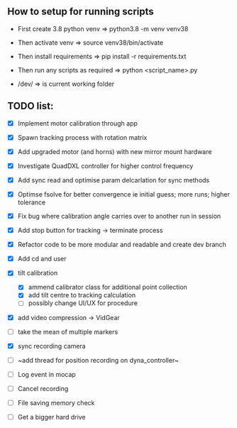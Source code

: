 ## How to setup for running scripts

- First create 3.8 python venv => python3.8 -m venv venv38 

- Then activate venv => source venv38/bin/activate

- Then install requirements => pip install -r requirements.txt

- Then run any scripts as required => python <script_name>.py

- /dev/ => is current working folder

## TODO list:

- [x] Implement motor calibration through app

- [x] Spawn tracking process with rotation matrix

- [x] Add upgraded motor (and horns) with new mirror mount hardware

- [x] Investigate QuadDXL controller for higher control frequency

- [x] Add sync read and optimise param delcarlation for sync methods

- [x] Optimse fsolve for better convergence ie initial guess; more runs; higher tolerance

- [x] Fix bug where calibration angle carries over to another run in session

- [x] Add stop button for tracking -> terminate process

- [x] Refactor code to be more modular and readable and create dev branch

- [x] Add cd and user 

- [x] tilt calibration
    - [x] ammend calibrator class for additional point collection
    - [x] add tilt centre to tracking calculation
    - [ ] possibly change UI/UX for procedure

- [x] add video compression -> VidGear

- [ ] take the mean of multiple markers

- [x]  sync recording camera

- [ ] ~add thread for position recording on dyna_controller~

- [ ] Log event in mocap

- [ ] Cancel recording

- [ ] File saving memory check

- [ ] Get a bigger hard drive